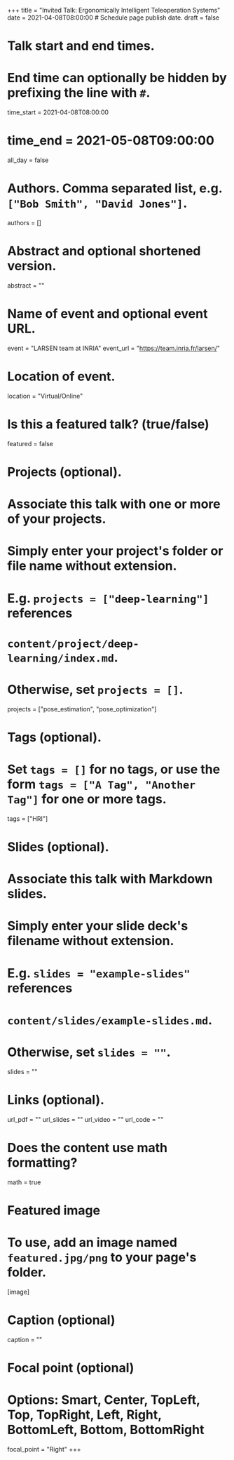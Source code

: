 +++
title = "Invited Talk: Ergonomically Intelligent Teleoperation Systems"
date = 2021-04-08T08:00:00  # Schedule page publish date.
draft = false

# Talk start and end times.
#   End time can optionally be hidden by prefixing the line with `#`.
time_start = 2021-04-08T08:00:00
# time_end = 2021-05-08T09:00:00
all_day = false

# Authors. Comma separated list, e.g. `["Bob Smith", "David Jones"]`.
authors = []

# Abstract and optional shortened version.
abstract = ""

# Name of event and optional event URL.
event = "LARSEN team at INRIA"
event_url = "https://team.inria.fr/larsen/"

# Location of event.
location = "Virtual/Online"

# Is this a featured talk? (true/false)
featured = false

# Projects (optional).
#   Associate this talk with one or more of your projects.
#   Simply enter your project's folder or file name without extension.
#   E.g. `projects = ["deep-learning"]` references
#   `content/project/deep-learning/index.md`.
#   Otherwise, set `projects = []`.
projects = ["pose_estimation", "pose_optimization"]

# Tags (optional).
#   Set `tags = []` for no tags, or use the form `tags = ["A Tag", "Another Tag"]` for one or more tags.
tags = ["HRI"]

# Slides (optional).
#   Associate this talk with Markdown slides.
#   Simply enter your slide deck's filename without extension.
#   E.g. `slides = "example-slides"` references
#   `content/slides/example-slides.md`.
#   Otherwise, set `slides = ""`.
slides = ""

# Links (optional).
url_pdf = ""
url_slides = ""
url_video = ""
url_code = ""

# Does the content use math formatting?
math = true

# Featured image
# To use, add an image named `featured.jpg/png` to your page's folder.
[image]
  # Caption (optional)
  caption = ""

  # Focal point (optional)
  # Options: Smart, Center, TopLeft, Top, TopRight, Left, Right, BottomLeft, Bottom, BottomRight
  focal_point = "Right"
+++
